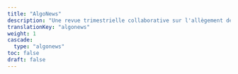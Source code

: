 ```yaml
---
title: "AlgoNews"
description: "Une revue trimestrielle collaborative sur l'allègement de la souffrance"
translationKey: "algonews"
weight: 1
cascade:
  type: "algonews"
toc: false
draft: false
---
```

